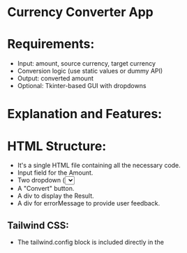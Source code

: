 # Currency Converter App
# Requirements:
 * Input: amount, source currency, target currency
 * Conversion logic (use static values or dummy API)
 * Output: converted amount
 * Optional: Tkinter-based GUI with dropdowns
# Explanation and Features:
# HTML Structure:

* It's a single HTML file containing all the necessary code.
* Input field for the Amount.
* Two dropdown (<select>) elements for From Currency and To Currency. I've pre-populated these with common currencies.
* A "Convert" button.
* A div to display the Result.
* A div for errorMessage to provide user feedback.

## Tailwind CSS:

* The tailwind.config block is included directly in the <script> tag in the <head> to ensure the 'Inter' font is used globally.

* All styling is done using Tailwind CSS utility classes (e.g., bg-gray-100, flex, items-center, justify-center, rounded-xl, shadow-lg, p-8, text-indigo-600).

* Custom CSS is added for more specific styling, like border-radius values, box-shadows, and hover/active effects on the button, to give it a polished look.

* The design is responsive, adapting to different screen sizes.

## JavaScript Logic (<script> tag at the end of <body>):

* exchangeRates Object: This is a crucial part. For demonstration purposes, I've hardcoded a set of exchange rates relative to USD. In a real-world application, you would fetch these rates dynamically from a reliable currency exchange API (e.g., ExchangeRate-API, Open Exchange Rates, etc.).

* Element References: document.getElementById() is used to get references to all the interactive HTML elements.

* displayError() and clearError(): Functions to manage error messages displayed to the user.

* convertCurrency() Function (Conditional Logic):

* It first parses the amount input to a floating-point number.

* Input Validation: Checks if the amount is a valid positive number. If not, it displays an error.

* Same Currency Check: If the "From" and "To" currencies are the same, it simply displays the same amount.

## Conversion Calculation:

* It retrieves the exchange rates for the selected "From" and "To" currencies from the exchangeRates object.

* It converts the amount from the fromCurrency to the base USD (by dividing by its rate).

* Then, it converts the amountInUSD to the toCurrency (by multiplying by its rate).

* Display Result: The calculated convertedAmount is then formatted to two decimal places and displayed in the resultDiv.

## Event Listeners:

* convertButton.addEventListener('click', convertCurrency);: Triggers the convertCurrency function when the button is clicked.

* amountInput.addEventListener('keypress', ...);: Allows conversion when the "Enter" key is pressed in the amount input field.

* document.addEventListener('DOMContentLoaded', convertCurrency);: Performs an initial conversion when the page loads, using the default selected currencies and amount.

